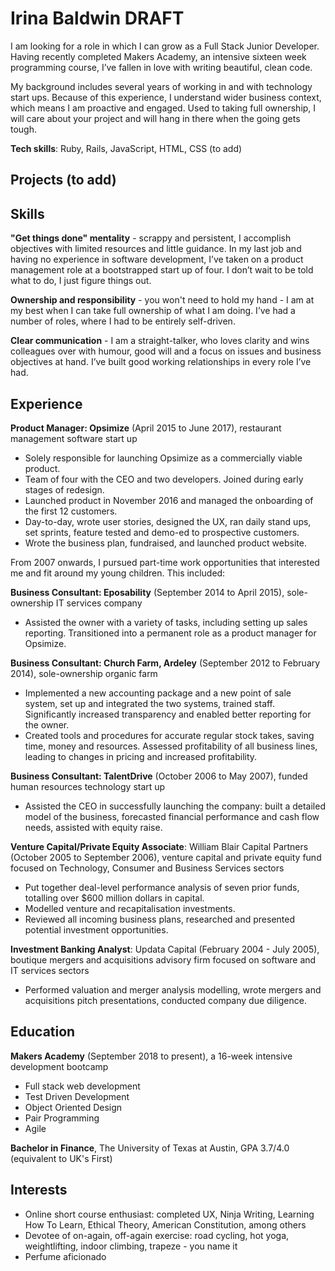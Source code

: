 # Irina Baldwin DRAFT

I am looking for a role in which I can grow as a Full Stack Junior Developer. Having recently completed Makers Academy, an intensive sixteen week programming course, I’ve fallen in love with writing beautiful, clean code. 

My background includes several years of working in and with technology start ups.  Because of this experience, I understand wider business context, which means I am proactive and engaged.  Used to taking full ownership, I will care about your project and will hang in there when the going gets tough.

**Tech skills**: Ruby, Rails, JavaScript, HTML, CSS (to add)

## Projects (to add)

## Skills

**"Get things done" mentality** - scrappy and persistent, I accomplish objectives with limited resources and little guidance. In my last job and having no experience in software development, I’ve taken on a product management role at a bootstrapped start up of four. I don’t wait to be told what to do, I just figure things out.

**Ownership and responsibility** - you won't need to hold my hand - I am at my best when I can take full ownership of what I am doing. I’ve had a number of roles, where I had to be entirely self-driven.

**Clear communication** - I am a straight-talker, who loves clarity and wins colleagues over with humour, good will and a focus on issues and business objectives at hand. I’ve built good working relationships in every role I’ve had.

## Experience

**Product Manager: Opsimize** (April 2015 to June 2017), restaurant management software start up

* Solely responsible for launching Opsimize as a commercially viable product. 
* Team of four with the CEO and two developers. Joined during early stages of redesign.
* Launched product in November 2016 and managed the onboarding of the first 12 customers.
* Day-to-day, wrote user stories, designed the UX, ran daily stand ups, set sprints, feature tested and demo-ed to prospective customers.
* Wrote the business plan, fundraised, and launched product website.

From 2007 onwards, I pursued part-time work opportunities that interested me and fit around my young children. This included:

**Business Consultant: Eposability** (September 2014 to April 2015), sole-ownership IT services company
* Assisted the owner with a variety of tasks, including setting up sales reporting. Transitioned into a permanent role as a product manager for Opsimize.

**Business Consultant: Church Farm, Ardeley** (September 2012 to February 2014), sole-ownership organic farm
* Implemented a new accounting package and a new point of sale system, set up and integrated the two systems, trained staff. Significantly increased transparency and enabled better reporting for the owner.
* Created tools and procedures for accurate regular stock takes, saving time, money and resources. Assessed profitability of all business lines, leading to changes in pricing and increased profitability.

**Business Consultant: TalentDrive** (October 2006 to May 2007), funded human resources technology start up
* Assisted the CEO in successfully launching the company: built a detailed model of the business, forecasted financial performance and cash flow needs, assisted with equity raise.

**Venture Capital/Private Equity Associate**: William Blair Capital Partners (October 2005 to September 2006), venture capital and private equity fund focused on Technology, Consumer and Business Services sectors
* Put together deal-level performance analysis of seven prior funds, totalling over $600 million dollars in capital.
* Modelled venture and recapitalisation investments.
* Reviewed all incoming business plans, researched and presented potential investment opportunities. 

**Investment Banking Analyst**: Updata Capital (February 2004 - July 2005), boutique mergers and acquisitions advisory firm focused on software and IT services sectors
* Performed valuation and merger analysis modelling, wrote mergers and acquisitions pitch presentations, conducted company due diligence.

## Education

**Makers Academy** (September 2018 to present), a 16-week intensive development bootcamp
* Full stack web development
* Test Driven Development
* Object Oriented Design
* Pair Programming
* Agile

**Bachelor in Finance**, The University of Texas at Austin, GPA 3.7/4.0 (equivalent to UK's First)

## Interests
* Online short course enthusiast: completed UX, Ninja Writing, Learning How To Learn, Ethical Theory, American Constitution, among others
* Devotee of on-again, off-again exercise: road cycling, hot yoga, weightlifting, indoor climbing, trapeze - you name it
* Perfume aficionado

